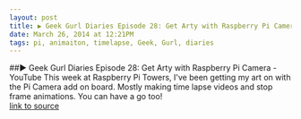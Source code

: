 ```yaml
---
layout: post
title: ▶ Geek Gurl Diaries Episode 28: Get Arty with Raspberry Pi Camera - YouTube
date: March 26, 2014 at 12:21PM
tags: pi, animaiton, timelapse, Geek, Gurl, diaries
---
```

##▶ Geek Gurl Diaries Episode 28: Get Arty with Raspberry Pi Camera - YouTube
This week at Raspberry Pi Towers, I've been getting my art on with the Pi Camera add on board. Mostly making time lapse videos and stop frame animations. You can have a go too!  
[link to source](http://ift.tt/1j2MEwO) 
